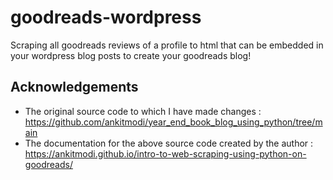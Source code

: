 # goodreads-wordpress
Scraping all goodreads reviews of a profile to html that can be embedded in your wordpress blog posts to create your goodreads blog!

## Acknowledgements
- The original source code to which I have made changes : https://github.com/ankitmodi/year_end_book_blog_using_python/tree/main
- The documentation for the above source code created by the author : https://ankitmodi.github.io/intro-to-web-scraping-using-python-on-goodreads/
